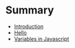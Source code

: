 # Summary

* [Introduction](README.md)
* [Hello](Hello.md)
* [Variables in Javascript](variables_in_javascript.md)

